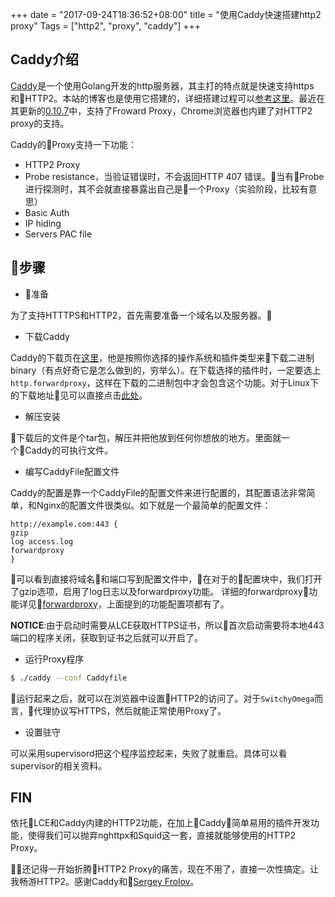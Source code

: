 +++
date = "2017-09-24T18:36:52+08:00"
title = "使用Caddy快速搭建http2 proxy"
Tags = ["http2", "proxy", "caddy"]
+++

## Caddy介绍
[Caddy](https://caddyserver.com/)是一个使用Golang开发的http服务器，其主打的特点就是快速支持https和HTTP2。本站的博客也是使用它搭建的，详细搭建过程可以[参考这里](https://sqh.me/tech/host-hugo-blog-using-caddy/)。最近在其更新的[0.10.7](https://caddyserver.com/blog/caddy-0_10_7-released)中，支持了Froward Proxy，Chrome浏览器也内建了对HTTP2 proxy的支持。


Caddy的Proxy支持一下功能：

* HTTP2 Proxy
* Probe resistance，当验证错误时，不会返回HTTP 407 错误。当有Probe进行探测时，其不会就直接暴露出自己是一个Proxy（实验阶段，比较有意思）
* Basic Auth
* IP hiding
* Servers PAC file
<!--more-->
## 步骤

* 准备

为了支持HTTTPS和HTTP2，首先需要准备一个域名以及服务器。

* 下载Caddy

Caddy的下载页在[这里](https://caddyserver.com/download)，他是按照你选择的操作系统和插件类型来下载二进制binary（有点好奇它是怎么做到的，穷举么）。在下载选择的插件时，一定要选上`http.forwardproxy`，这样在下载的二进制包中才会包含这个功能。对于Linux下的下载地址见可以直接点击[此处](https://caddyserver.com/download/linux/amd64?plugins=http.forwardproxy&license=personal)。



* 解压安装

下载后的文件是个tar包，解压并把他放到任何你想放的地方。里面就一个Caddy的可执行文件。

* 编写CaddyFile配置文件

Caddy的配置是靠一个CaddyFile的配置文件来进行配置的，其配置语法非常简单，和Nginx的配置文件很类似。如下就是一个最简单的配置文件：
```
http://example.com:443 {
gzip
log access.log
forwardproxy
}
```
可以看到直接将域名和端口写到配置文件中，在对于的配置块中，我们打开了gzip选项，启用了log日志以及forwardproxy功能。
详细的forwardproxy功能详见[forwardproxy](https://github.com/caddyserver/forwardproxy)，上面提到的功能配置项都有了。

**NOTICE**:由于启动时需要从LCE获取HTTPS证书，所以首次启动需要将本地443端口的程序关闭，获取到证书之后就可以开启了。

* 运行Proxy程序

```bash
$ ./caddy --conf Caddyfile
```
运行起来之后，就可以在浏览器中设置HTTP2的访问了。对于`SwitchyOmega`而言，代理协议写HTTPS，然后就能正常使用Proxy了。

* 设置驻守

可以采用supervisord把这个程序监控起来，失败了就重启。具体可以看supervisor的相关资料。

## FIN
依托LCE和Caddy内建的HTTP2功能，在加上Caddy简单易用的插件开发功能，使得我们可以抛弃nghttpx和Squid这一套，直接就能够使用的HTTP2 Proxy。

还记得一开始折腾HTTP2 Proxy的痛苦，现在不用了，直接一次性搞定。让我畅游HTTP2。感谢Caddy和[Sergey Frolov](https://sfrolov.io/)。
